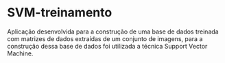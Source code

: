 # SVM-treinamento
Aplicação desenvolvida para a construção de uma base de dados treinada com matrizes de dados extraídas de um conjunto de imagens, para a construção dessa base de dados foi utilizada a técnica Support Vector Machine.  
